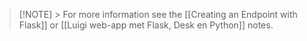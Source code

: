 

> [!NOTE] > For more information see the [[Creating an Endpoint with Flask]] or [[Luigi web-app met Flask, Desk en Python]] notes.
